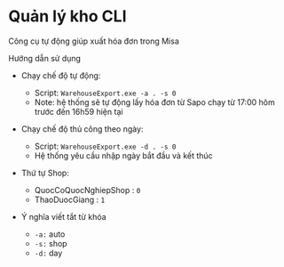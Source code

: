 # Quản lý kho CLI

Công cụ tự động giúp xuất hóa đơn trong Misa

Hướng dẫn sử dụng
- Chạy chế độ tự động:
  - Script: `WarehouseExport.exe -a . -s 0`
  - Note: hệ thống sẽ tự động lấy hóa đơn từ Sapo chạy từ 17:00 hôm trước đến 16h59 hiện tại  
- Chạy chế độ thủ công theo ngày:
  - Script: `WarehouseExport.exe -d . -s 0`
  - Hệ thống yêu cầu nhập ngày bắt đầu và kết thúc

- Thứ tự Shop:
  - QuocCoQuocNghiepShop : `0`
  - ThaoDuocGiang : `1`

- Ý nghĩa viết tắt từ khóa
  - `-a:` auto
  - `-s:` shop
  - `-d:` day